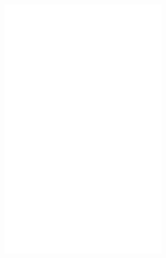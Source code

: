 <img src="https://github.com/HuangStomach/Huangstomach/raw/main/github-metrics.svg" alt="Metrics" style="display: block;margin: 5px auto;">

<!--
**HuangStomach/Huangstomach** is a ✨ _special_ ✨ repository because its `README.md` (this file) appears on your GitHub profile.

Here are some ideas to get you started:
- 🔭 I’m currently working on ...
- 🌱 I’m currently learning ...
- 👯 I’m looking to collaborate on ...
- 🤔 I’m looking for help with ...
- 💬 Ask me about ...
- 📫 How to reach me: ...
- 😄 Pronouns: ...
- ⚡ Fun fact: ...
-->
